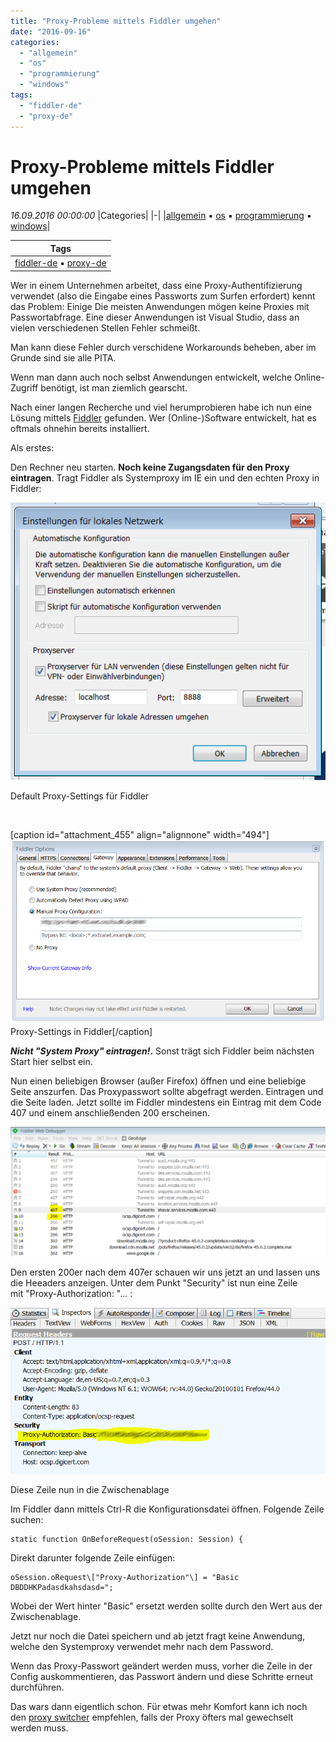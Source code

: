 ```yaml
---
title: "Proxy-Probleme mittels Fiddler umgehen"
date: "2016-09-16"
categories: 
  - "allgemein"
  - "os"
  - "programmierung"
  - "windows"
tags: 
  - "fiddler-de"
  - "proxy-de"
---
```

# Proxy-Probleme mittels Fiddler umgehen
_16.09.2016 00:00:00_
|Categories|
|-|
|[allgemein](/dotnetwork/de/categories#allgemein) :black_small_square: [os](/dotnetwork/de/categories#os) :black_small_square: [programmierung](/dotnetwork/de/categories#programmierung) :black_small_square: [windows](/dotnetwork/de/categories#windows)|

|Tags|
|-|
|[fiddler-de](/dotnetwork/de/tags#fiddler-de) :black_small_square: [proxy-de](/dotnetwork/de/tags#proxy-de)|



Wer in einem Unternehmen arbeitet, dass eine Proxy-Authentifizierung verwendet (also die Eingabe eines Passworts zum Surfen erfordert) kennt das Problem: Einige Die meisten Anwendungen mögen keine Proxies mit Passwortabfrage. Eine dieser Anwendungen ist Visual Studio, dass an vielen verschiedenen Stellen Fehler schmeißt.

Man kann diese Fehler durch verschidene Workarounds beheben, aber im Grunde sind sie alle PITA.

Wenn man dann auch noch selbst Anwendungen entwickelt, welche Online-Zugriff benötigt, ist man ziemlich gearscht.

Nach einer langen Recherche und viel herumprobieren habe ich nun eine Lösung mittels [Fiddler](http://www.telerik.com/fiddler) gefunden. Wer (Online-)Software entwickelt, hat es oftmals ohnehin bereits installiert.

Als erstes:

Den Rechner neu starten. **Noch keine Zugangsdaten für den Proxy eintragen**. Tragt Fiddler als Systemproxy im IE ein und den echten Proxy in Fiddler:

[![proxyie](images/proxyIE.png)](http://dotnet.work/wp-content/uploads/2016/09/proxyIE.png)

Default Proxy-Settings für Fiddler

 

\[caption id="attachment\_455" align="alignnone" width="494"\][![fiddlerproxy](images/fiddlerproxy.png)](http://dotnet.work/wp-content/uploads/2016/09/fiddlerproxy.png) Proxy-Settings in Fiddler\[/caption\]

**_Nicht "System Proxy" eintragen!_.** Sonst trägt sich Fiddler beim nächsten Start hier selbst ein.

Nun einen beliebigen Browser (außer Firefox) öffnen und eine beliebige Seite anszurfen. Das Proxypasswort sollte abgefragt werden. Eintragen und die Seite laden. Jetzt sollte im Fiddler mindestens ein Eintrag mit dem Code 407 und einem anschließenden 200 erscheinen.

[![fiddler1](images/fiddler1.png)](http://dotnet.work/wp-content/uploads/2016/09/fiddler1.png)

Den ersten 200er nach dem 407er schauen wir uns jetzt an und lassen uns die Heeaders anzeigen. Unter dem Punkt "Security" ist nun eine Zeile mit "Proxy-Authorization: "... :

[![fiddler2](images/fiddler2.png)](http://dotnet.work/wp-content/uploads/2016/09/fiddler2.png)

Diese Zeile nun in die Zwischenablage

Im Fiddler dann mittels Ctrl-R die Konfigurationsdatei öffnen. Folgende Zeile suchen:

```
static function OnBeforeRequest(oSession: Session) {
```

Direkt darunter folgende Zeile einfügen:

```
oSession.oRequest\["Proxy-Authorization"\] = "Basic DBDDHKPadasdkahsdasd=";
```

Wobei der Wert hinter "Basic" ersetzt werden sollte durch den Wert aus der Zwischenablage.

Jetzt nur noch die Datei speichern und ab jetzt fragt keine Anwendung, welche den Systemproxy verwendet mehr nach dem Password.

Wenn das Proxy-Passwort geändert werden muss, vorher die Zeile in der Config auskommentieren, das Passwort ändern und diese Schritte erneut durchführen.

Das wars dann eigentlich schon. Für etwas mehr Komfort kann ich noch den [proxy switcher](http://proxyswitcher.net/) empfehlen, falls der Proxy öfters mal gewechselt werden muss.

